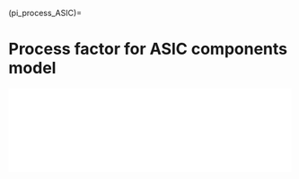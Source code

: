 (pi_process_ASIC)=
# Process factor for ASIC components model

<iframe  class="no-x-scroll" style="width: 100%;" src="../../_static/interactivity/html/pi_processASIC.html" frameBorder="0" onload="this.style.height = this.contentWindow.document.documentElement.scrollHeight + 'px';"></iframe>